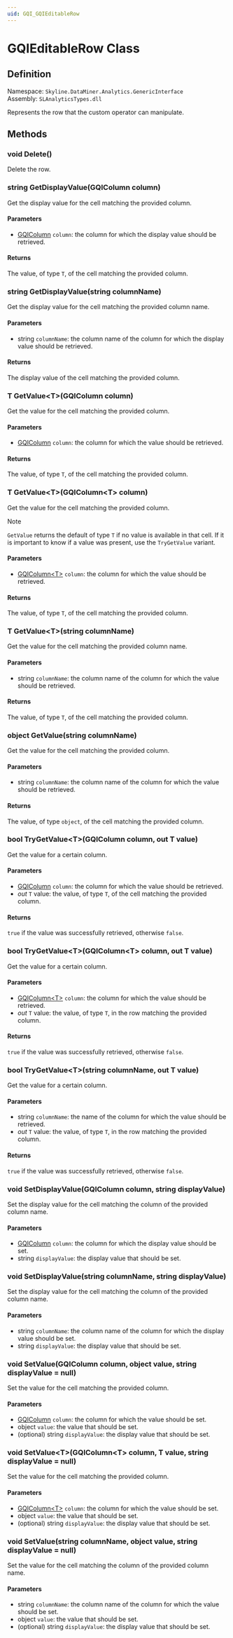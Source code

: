 ```yaml
---
uid: GQI_GQIEditableRow
---
```


# GQIEditableRow Class

## Definition

Namespace: `Skyline.DataMiner.Analytics.GenericInterface`  
Assembly: `SLAnalyticsTypes.dll`

Represents the row that the custom operator can manipulate.

## Methods

### void Delete()

Delete the row.

### string GetDisplayValue(GQIColumn column)

Get the display value for the cell matching the provided column.

#### Parameters

- [GQIColumn](xref:GQI_GQIColumn) `column`: the column for which the display value should be retrieved.

#### Returns

The value, of type `T`, of the cell matching the provided column.

### string GetDisplayValue(string columnName)

Get the display value for the cell matching the provided column name.

#### Parameters

- string `columnName`: the column name of the column for which the display value should be retrieved.

#### Returns

The display value of the cell matching the provided column.

### T GetValue\<T\>(GQIColumn column)

Get the value for the cell matching the provided column.

#### Parameters

- [GQIColumn](xref:GQI_GQIColumn) `column`: the column for which the value should be retrieved.

#### Returns

The value, of type `T`, of the cell matching the provided column.

### T GetValue\<T\>(GQIColumn\<T\> column)

Get the value for the cell matching the provided column.

> [!NOTE]
> `GetValue` returns the default of type `T` if no value is available in that cell. If it is important to know if a value was present, use the `TryGetValue` variant.

#### Parameters

- [GQIColumn\<T\>](xref:GQI_GQIColumn) `column`: the column for which the value should be retrieved. 

#### Returns

The value, of type `T`, of the cell matching the provided column.

### T GetValue\<T\>(string columnName)

Get the value for the cell matching the provided column name.

#### Parameters

- string `columnName`: the column name of the column for which the value should be retrieved.

#### Returns

The value, of type `T`, of the cell matching the provided column.

### object GetValue(string columnName)

Get the value for the cell matching the provided column.

#### Parameters

- string `columnName`: the column name of the column for which the value should be retrieved.

#### Returns

The value, of type `object`, of the cell matching the provided column.

### bool TryGetValue\<T\>(GQIColumn column, out T value)

Get the value for a certain column.

#### Parameters

- [GQIColumn](xref:GQI_GQIColumn) `column`: the column for which the value should be retrieved.
- *out* `T` value: the value, of type `T`, of the cell matching the provided column.

#### Returns

`true` if the value was successfully retrieved, otherwise `false`.

### bool TryGetValue\<T\>(GQIColumn\<T\> column, out T value)

Get the value for a certain column.

#### Parameters

- [GQIColumn\<T\>](xref:GQI_GQIColumn) `column`: the column for which the value should be retrieved.
- *out* `T` value: the value, of type `T`, in the row matching the provided column.

#### Returns

`true` if the value was successfully retrieved, otherwise `false`.

### bool TryGetValue\<T\>(string columnName, out T value)

Get the value for a certain column.

#### Parameters

- string `columnName`: the name of the column for which the value should be retrieved.
- *out* `T` value: the value, of type `T`, in the row matching the provided column.

#### Returns

`true` if the value was successfully retrieved, otherwise `false`.

### void SetDisplayValue(GQIColumn column, string displayValue)

Set the display value for the cell matching the column of the provided column name.

#### Parameters

- [GQIColumn](xref:GQI_GQIColumn) `column`: the column for which the display value should be set.
- string `displayValue`: the display value that should be set.

### void SetDisplayValue(string columnName, string displayValue)

Set the display value for the cell matching the column of the provided column name.

#### Parameters

- string `columnName`: the column name of the column for which the display value should be set.
- string `displayValue`: the display value that should be set.

### void SetValue(GQIColumn column, object value, string displayValue = null)

Set the value for the cell matching the provided column.

#### Parameters

- [GQIColumn](xref:GQI_GQIColumn) `column`: the column for which the value should be set.
- object `value`: the value that should be set.
- (optional) string `displayValue`: the display value that should be set.

### void SetValue\<T\>(GQIColumn\<T\> column, T value, string displayValue = null)

Set the value for the cell matching the provided column.

#### Parameters

- [GQIColumn\<T\>](xref:GQI_GQIColumn) `column`: the column for which the value should be set.
- object `value`: the value that should be set.
- (optional) string `displayValue`: the display value that should be set.

### void SetValue(string columnName, object value, string displayValue = null)

Set the value for the cell matching the column of the provided column name.

#### Parameters

- string `columnName`: the column name of the column for which the value should be set.
- object `value`: the value that should be set.
- (optional) string `displayValue`: the display value that should be set.